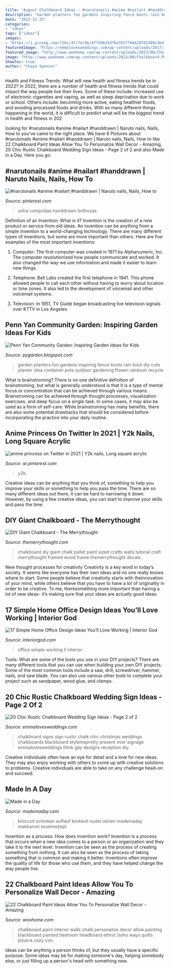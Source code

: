 ```yaml
---
title: "August Chalkboard Ideas : #narutonails #anime #nailart #handdrawn"
description: "Garden planters fun gardens inspiring fence boots rain boot diy cute planter idea container pots outdoor gardening flower rainboot recycle"
date: "2022-12-25"
categories:
- "ideas"
tags: ["ideas"]
images:
- "https://i.pinimg.com/736x/4f/7d/9b/4f7d9b25d76a7b57760429783309c5bd.jpg"
featuredImage: "https://emmalovesweddings.com/wp-content/uploads/2017/11/chic-wedding-chalkboard-sign-ideas.jpg"
featured_image: "http://www.woohome.com/wp-content/uploads/2013/08/Chalkboard-Paint-Ideas-17.jpg"
image: "http://www.woohome.com/wp-content/uploads/2013/08/Chalkboard-Paint-Ideas-17.jpg"
ShowToc: true
author: "Chaya Spencer"
---
```



Health and Fitness Trends: What will new health and fitness trends be in 2022?
In 2022, there are a number of health and fitness trends that could impact the way people live their lives. Some of these include: increased use of electronic cigarettes and vaping, as well as sleep deprivation due to work or school. Others include: becoming more active, eating healthier foods, and avoiding processed foods and drinks. With so many different things happening in the world, it is difficult to predict what will be the biggest trend in health and fitness in 202
	

		
looking for #narutonails #anime #nailart #handdrawn | Naruto nails, Nails, How to you've came to the right place. We have 8 Pictures about #narutonails #anime #nailart #handdrawn | Naruto nails, Nails, How to like 22 Chalkboard Paint Ideas Allow You To Personalize Wall Decor - Amazing, 20 Chic Rustic Chalkboard Wedding Sign Ideas - Page 2 of 2 and also Made in a Day. Here you go:
		
    
## #narutonails #anime #nailart #handdrawn | Naruto Nails, Nails, How To

<img loading=lazy src="https://i.pinimg.com/736x/56/e3/96/56e3964b422aa628228ade8c9e58d700.jpg" onerror="this.onerror=null;this.src='https://tse3.mm.bing.net/th?id=OIP.9mYzo50Jn01idJVyZpp19gHaJ3&amp;pid=15.1';" alt="#narutonails #anime #nailart #handdrawn | Naruto nails, Nails, How to">

_Source: pinterest.com_

>unha compridas handdrawn brilhosas. 

	

Definition of an Invention: What is it?
Invention is the creation of a new product or service from old ideas. An invention can be anything from a simple invention to a world-changing technology. There are many different types of inventions, but some are more important than others. Here are five examples of the most important inventions: 
1) Computer: The first computer was created in 1971 by Alphanumeric, Inc. The computer revolutionized how people communicate and worked. It also changed the way we use information and made it easier to learn new things.

2) Telephone: Bell Labs created the first telephone in 1941. This phone allowed people to call each other without having to worry about location or time zones. It also led to the development of voicemail and other voicemail systems.

3) Television: In 1951, TV Guide began broadcasting live television signals over KTTV in Los Angeles.

    
## Penn Yan Community Garden: Inspiring Garden Ideas For Kids

<img loading=lazy src="http://1.bp.blogspot.com/-lh3gHZ1s8x8/T0YqGw3P2TI/AAAAAAAAAHk/wwVTo7BbpJ8/s1600/Kids-rainboot-planters.jpg" onerror="this.onerror=null;this.src='https://tse3.mm.bing.net/th?id=OIP.KzXK7kGplMYGV5iuhhjKIAHaE5&amp;pid=15.1';" alt="Penn Yan Community Garden: Inspiring Garden Ideas for Kids">

_Source: pygarden.blogspot.com_

>garden planters fun gardens inspiring fence boots rain boot diy cute planter idea container pots outdoor gardening flower rainboot recycle. 

	

What is brainstroming?
There is no one definitive definition of brainstroming, but what is generally understood is that it is a type of mental focus or concentration that can be achieved through various means. Brainstroming can be achieved through thought processes, visualization exercises, and deep focus on a single task. In some cases, it may also be used as a form of self-care. While brainstroming has many benefits, there are also some potential drawbacks that should be considered before incorporating the practice into your daily routine.

    
## Anime Princess On Twitter In 2021 | Y2k Nails, Long Square Acrylic

<img loading=lazy src="https://i.pinimg.com/736x/4f/7d/9b/4f7d9b25d76a7b57760429783309c5bd.jpg" onerror="this.onerror=null;this.src='https://tse2.mm.bing.net/th?id=OIP.S9aIsjRamknjKHjTmQojvQHaJ3&amp;pid=15.1';" alt="anime princess on Twitter in 2021 | Y2k nails, Long square acrylic">

_Source: ar.pinterest.com_

>y2k. 

	

Creative ideas can be anything that you think of, something to help you improve your skills or something to help you pass the time. There are so many different ideas out there, it can be hard to narrowing it down. However, by using a few creative ideas, you can start to improve your skills and pass the time.

    
## DIY Giant Chalkboard - The Merrythought

<img loading=lazy src="https://themerrythought.com/wp-content/uploads/DIY-Giant-Chalkboard-The-Merrythought-.jpg" onerror="this.onerror=null;this.src='https://tse2.mm.bing.net/th?id=OIP.djmcRIH8rWgWKuyMBJWX5QHaJs&amp;pid=15.1';" alt="DIY Giant Chalkboard - The Merrythought">

_Source: themerrythought.com_

>chalkboard diy giant chalk pallet paint sized crafts walls tutorial craft merrythought framed wood frame themerrythought decals. 

	

New thought processes for creativity
Creativity is a key word in today’s society. It seems like everyone has their own ideas and no one really knows where to start. Some people believe that creativity starts with theinnovation of your mind, while others believe that you have to have a lot of originality in order to be creative. To me, theresomething more important than having a lot of new ideas- it’s making sure that your ideas are actually good ideas.

    
## 17 Simple Home Office Design Ideas You’ll Love Working | Interior God

<img loading=lazy src="http://interiorgod.com/wp-content/uploads/2016/10/Elegant-home-office-style-1.jpg" onerror="this.onerror=null;this.src='https://tse1.mm.bing.net/th?id=OIP.ES_vB2QGXBZCjNGVxsQBgwHaK-&amp;pid=15.1';" alt="17 Simple Home Office Design Ideas You’ll Love Working | Interior God">

_Source: interiorgod.com_

>office simple working ll interior. 

	

Tools: What are some of the tools you use in your DIY projects?
There are many different tools that you can use when building your own DIY projects. Some of the most common tools include a saw, drill, screwdriver, hammer, nails, and saw blade. You can also use various other tools to complete your project such as sandpaper, wood glue, and clamps.

    
## 20 Chic Rustic Chalkboard Wedding Sign Ideas - Page 2 Of 2

<img loading=lazy src="https://emmalovesweddings.com/wp-content/uploads/2017/11/chic-wedding-chalkboard-sign-ideas.jpg" onerror="this.onerror=null;this.src='https://tse1.mm.bing.net/th?id=OIP.dHfLDltsEp7AyowR4yEQ5AHaKE&amp;pid=15.1';" alt="20 Chic Rustic Chalkboard Wedding Sign Ideas - Page 2 of 2">

_Source: emmalovesweddings.com_

>chalkboard signs sign rustic chalk chic christmas weddings chalkboards blackboard stylemepretty present ever signage emmalovesweddings think gay designs reception diy. 

	

Creative individuals often have an eye for detail and a love for new ideas. They may also enjoy working with others to come up with creative solutions to problems. Creative individuals are able to take on any challenge head-on and succeed.

    
## Made In A Day

<img loading=lazy src="https://madeinaday.com/wp-content/uploads/2017/09/Broccoli-Mac-Home.jpg" onerror="this.onerror=null;this.src='https://tse3.mm.bing.net/th?id=OIP.zEg7_mI_siH1rhFwSuYPgQHaLH&amp;pid=15.1';" alt="Made in a Day">

_Source: madeinaday.com_

>broccoli schinken auflauf brokkoli nudel obrien madeinaday makkaroni essenrezept. 

	

Invention as a process: How does invention work?
Invention is a process that occurs when a new idea comes to a person or an organization and they take it to the next level. Invention can be seen as the process of creating something from nothing. It can also be seen as the process of taking something that is common and making it better. Inventions often improve the quality of life for those who use them, and they have helped change the way people live.

    
## 22 Chalkboard Paint Ideas Allow You To Personalize Wall Decor - Amazing

<img loading=lazy src="http://www.woohome.com/wp-content/uploads/2013/08/Chalkboard-Paint-Ideas-17.jpg" onerror="this.onerror=null;this.src='https://tse3.mm.bing.net/th?id=OIP.iP5GhTRwsb4oqCjdpYdkPQHaLF&amp;pid=15.1';" alt="22 Chalkboard Paint Ideas Allow You To Personalize Wall Decor - Amazing">

_Source: woohome.com_

>chalkboard paint interior walls chalk personalize decor allow painting blackboard painted bedroom headboard ethnic boho ways quilts pizarra cozy con. 

	

Ideas can be anything a person thinks of, but they usually have a specific purpose. Some ideas may be for making someone's day, helping somebody else, or just filling up a person's head with something new.

